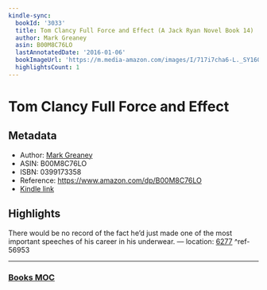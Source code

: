 ```yaml
---
kindle-sync:
  bookId: '3033'
  title: Tom Clancy Full Force and Effect (A Jack Ryan Novel Book 14)
  author: Mark Greaney
  asin: B00M8C76LO
  lastAnnotatedDate: '2016-01-06'
  bookImageUrl: 'https://m.media-amazon.com/images/I/717i7cha6-L._SY160.jpg'
  highlightsCount: 1
---
```

# Tom Clancy Full Force and Effect
## Metadata
* Author: [Mark Greaney](https://www.amazon.comundefined)
* ASIN: B00M8C76LO
* ISBN: 0399173358
* Reference: https://www.amazon.com/dp/B00M8C76LO
* [Kindle link](kindle://book?action=open&asin=B00M8C76LO)

## Highlights
There would be no record of the fact he’d just made one of the most important speeches of his career in his underwear. — location: [6277](kindle://book?action=open&asin=B00M8C76LO&location=6277) ^ref-56953

---
### [Books MOC](Books%20MOC.md)